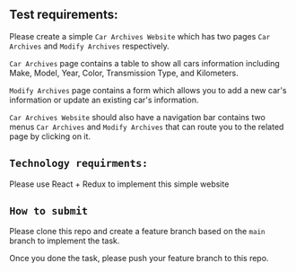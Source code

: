 ## Test requirements:

Please create a simple `Car Archives Website` which has two pages `Car Archives` and `Modify Archives` respectively.

`Car Archives` page contains a table to show all cars information including Make, Model, Year, Color, Transmission Type, and Kilometers.

`Modify Archives` page contains a form which allows you to add a new car's information or update an existing car's information.

`Car Archives Website` should also have a navigation bar contains two menus `Car Archives` and `Modify Archives` that can route you to the related page by clicking on it.

## `Technology requirments:`

Please use React + Redux to implement this simple website

## `How to submit`

Please clone this repo and create a feature branch based on the `main` branch to implement the task.

Once you done the task, please push your feature branch to this repo.
